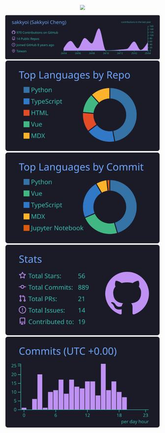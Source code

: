 <div align="center">

![](https://github-profile-trophy.vercel.app/?username=sakkyoi&theme=chalk)

</div>

<div align="center">

![](https://raw.githubusercontent.com/sakkyoi/sakkyoi/main/profile-summary-card-output/tokyonight/0-profile-details.svg)
![](https://raw.githubusercontent.com/sakkyoi/sakkyoi/main/profile-summary-card-output/tokyonight/1-repos-per-language.svg)
![](https://raw.githubusercontent.com/sakkyoi/sakkyoi/main/profile-summary-card-output/tokyonight/2-most-commit-language.svg)
![](https://raw.githubusercontent.com/sakkyoi/sakkyoi/main/profile-summary-card-output/tokyonight/3-stats.svg)
![](https://raw.githubusercontent.com/sakkyoi/sakkyoi/main/profile-summary-card-output/tokyonight/4-productive-time.svg)

</div>
